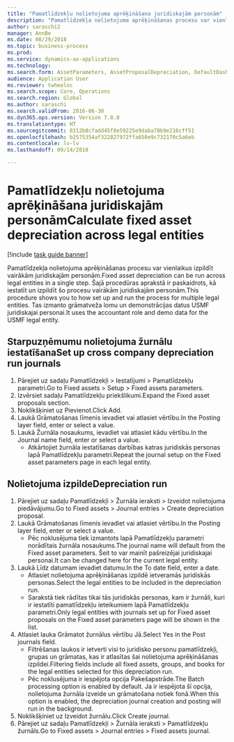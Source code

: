```yaml
--- 
title: "Pamatlīdzekļu nolietojuma aprēķināšana juridiskajām personām"
description: "Pamatlīdzekļa nolietojuma aprēķināšanas procesu var vienlaikus izpildīt vairākām juridiskajām personām."
author: saraschi2
manager: AnnBe
ms.date: 08/29/2018
ms.topic: business-process
ms.prod: 
ms.service: dynamics-ax-applications
ms.technology: 
ms.search.form: AssetParameters, AssetProposalDepreciation, DefaultDashboard, LedgerJournalTable
audience: Application User
ms.reviewer: twheeloc
ms.search.scope: Core, Operations
ms.search.region: Global
ms.author: saraschi
ms.search.validFrom: 2016-06-30
ms.dyn365.ops.version: Version 7.0.0
ms.translationtype: HT
ms.sourcegitcommit: 0312b8cfadd45f8e59225e9daba78b9e216cff51
ms.openlocfilehash: b2575354af322827972ffa650e9c732170c5a6eb
ms.contentlocale: lv-lv
ms.lasthandoff: 09/14/2018

---
```

# <a name="calculate-fixed-asset-depreciation-across-legal-entities"></a><span data-ttu-id="a4c62-103">Pamatlīdzekļu nolietojuma aprēķināšana juridiskajām personām</span><span class="sxs-lookup"><span data-stu-id="a4c62-103">Calculate fixed asset depreciation across legal entities</span></span>

[!include [task guide banner](../../includes/task-guide-banner.md)]

<span data-ttu-id="a4c62-104">Pamatlīdzekļa nolietojuma aprēķināšanas procesu var vienlaikus izpildīt vairākām juridiskajām personām.</span><span class="sxs-lookup"><span data-stu-id="a4c62-104">Fixed asset depreciation can be run across legal entities in a single step.</span></span> <span data-ttu-id="a4c62-105">Šajā procedūras aprakstā ir paskaidrots, kā iestatīt un izpildīt šo procesu vairākām juridiskajām personām.</span><span class="sxs-lookup"><span data-stu-id="a4c62-105">This procedure shows you to how set up and run the process for multiple legal entities.</span></span> <span data-ttu-id="a4c62-106">Tas izmanto grāmatveža lomu un demonstrācijas datus USMF juridiskajai personai.</span><span class="sxs-lookup"><span data-stu-id="a4c62-106">It uses the accountant role and demo data for the USMF legal entity.</span></span>


## <a name="set-up-cross-company-depreciation-run-journals"></a><span data-ttu-id="a4c62-107">Starpuzņēmumu nolietojuma žurnālu iestatīšana</span><span class="sxs-lookup"><span data-stu-id="a4c62-107">Set up cross company depreciation run journals</span></span>
1. <span data-ttu-id="a4c62-108">Pārejiet uz sadaļu Pamatlīdzekļi > Iestatījumi > Pamatlīdzekļu parametri.</span><span class="sxs-lookup"><span data-stu-id="a4c62-108">Go to Fixed assets > Setup > Fixed assets parameters.</span></span>
2. <span data-ttu-id="a4c62-109">Izvērsiet sadaļu Pamatlīdzekļu priekšlikumi.</span><span class="sxs-lookup"><span data-stu-id="a4c62-109">Expand the Fixed asset proposals section.</span></span>
3. <span data-ttu-id="a4c62-110">Noklikšķiniet uz Pievienot.</span><span class="sxs-lookup"><span data-stu-id="a4c62-110">Click Add.</span></span>
4. <span data-ttu-id="a4c62-111">Laukā Grāmatošanas līmenis ievadiet vai atlasiet vērtību.</span><span class="sxs-lookup"><span data-stu-id="a4c62-111">In the Posting layer field, enter or select a value.</span></span>
5. <span data-ttu-id="a4c62-112">Laukā Žurnāla nosaukums, ievadiet vai atlasiet kādu vērtību.</span><span class="sxs-lookup"><span data-stu-id="a4c62-112">In the Journal name field, enter or select a value.</span></span>
    * <span data-ttu-id="a4c62-113">Atkārtojiet žurnāla iestatīšanas darbības katras juridiskās personas lapā Pamatlīdzekļu parametri.</span><span class="sxs-lookup"><span data-stu-id="a4c62-113">Repeat the journal setup on the Fixed asset parameters page in each legal entity.</span></span>  

## <a name="depreciation-run"></a><span data-ttu-id="a4c62-114">Nolietojuma izpilde</span><span class="sxs-lookup"><span data-stu-id="a4c62-114">Depreciation run</span></span>
1. <span data-ttu-id="a4c62-115">Pārejiet uz sadaļu Pamatlīdzekļi > Žurnāla ieraksti > Izveidot nolietojuma piedāvājumu.</span><span class="sxs-lookup"><span data-stu-id="a4c62-115">Go to Fixed assets > Journal entries > Create depreciation proposal.</span></span>
2. <span data-ttu-id="a4c62-116">Laukā Grāmatošanas līmenis ievadiet vai atlasiet vērtību.</span><span class="sxs-lookup"><span data-stu-id="a4c62-116">In the Posting layer field, enter or select a value.</span></span>
    * <span data-ttu-id="a4c62-117">Pēc noklusējuma tiek izmantots lapā Pamatlīdzekļu parametri norādītais žurnāla nosaukums.</span><span class="sxs-lookup"><span data-stu-id="a4c62-117">The journal name will default from the Fixed asset parameters.</span></span> <span data-ttu-id="a4c62-118">Šeit to var mainīt pašreizējai juridiskajai personai.</span><span class="sxs-lookup"><span data-stu-id="a4c62-118">It can be changed here for the current legal entity.</span></span>  
3. <span data-ttu-id="a4c62-119">Laukā Līdz datumam ievadiet datumu.</span><span class="sxs-lookup"><span data-stu-id="a4c62-119">In the To date field, enter a date.</span></span>
    * <span data-ttu-id="a4c62-120">Atlasiet nolietojuma aprēķināšanas izpildē ietveramās juridiskās personas.</span><span class="sxs-lookup"><span data-stu-id="a4c62-120">Select the legal entities to be included in the depreciation run.</span></span>  
    * <span data-ttu-id="a4c62-121">Sarakstā tiek rādītas tikai tās juridiskās personas, kam ir žurnāli, kuri ir iestatīti pamatlīdzekļu ieteikumiem lapā Pamatlīdzekļu parametri.</span><span class="sxs-lookup"><span data-stu-id="a4c62-121">Only legal entities with journals set up for Fixed asset proposals on the Fixed asset parameters page will be shown in the list.</span></span>  
4. <span data-ttu-id="a4c62-122">Atlasiet lauka Grāmatot žurnālus vērtību Jā.</span><span class="sxs-lookup"><span data-stu-id="a4c62-122">Select Yes in the Post journals field.</span></span>
    * <span data-ttu-id="a4c62-123">Filtrēšanas laukos ir ietverti visi to juridisko personu pamatlīdzekļi, grupas un grāmatas, kas ir atlasītas šai nolietojuma aprēķināšanas izpildei.</span><span class="sxs-lookup"><span data-stu-id="a4c62-123">Filtering fields include all fixed assets, groups, and books for the legal entities selected for this depreciation run.</span></span>  
    * <span data-ttu-id="a4c62-124">Pēc noklusējuma ir iespējota opcija Pakešapstrāde.</span><span class="sxs-lookup"><span data-stu-id="a4c62-124">The Batch processing option is enabled by default.</span></span> <span data-ttu-id="a4c62-125">Ja ir iespējota šī opcija, nolietojuma žurnāla izveide un grāmatošana notiek fonā.</span><span class="sxs-lookup"><span data-stu-id="a4c62-125">When this option is enabled, the depreciation journal creation and posting will run in the background.</span></span>  
5. <span data-ttu-id="a4c62-126">Noklikšķiniet uz Izveidot žurnālu.</span><span class="sxs-lookup"><span data-stu-id="a4c62-126">Click Create journal.</span></span>
6. <span data-ttu-id="a4c62-127">Pārejiet uz sadaļu Pamatlīdzekļi > Žurnāla ieraksti > Pamatlīdzekļu žurnāls.</span><span class="sxs-lookup"><span data-stu-id="a4c62-127">Go to Fixed assets > Journal entries > Fixed assets journal.</span></span>


